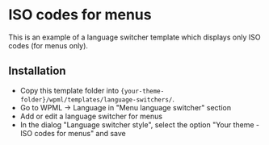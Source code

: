 # ISO codes for menus

This is an example of a language switcher template which displays only ISO codes (for menus only).

## Installation
- Copy this template folder into `{your-theme-folder}/wpml/templates/language-switchers/`.
- Go to WPML -> Language in "Menu language switcher" section
- Add or edit a language switcher for menus
- In the dialog "Language switcher style", select the option "Your theme - ISO codes for menus" and save